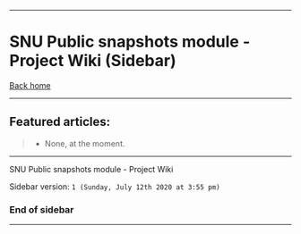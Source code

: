 
***

# SNU Public snapshots module - Project Wiki (Sidebar)

[Back home](https://github.com/seanpm2001/SNU_PublicSnapshots/wiki/)

***

## Featured articles:

> * None, at the moment.

***

SNU Public snapshots module - Project Wiki

Sidebar version: `1 (Sunday, July 12th 2020 at 3:55 pm)`

### End of sidebar

***
